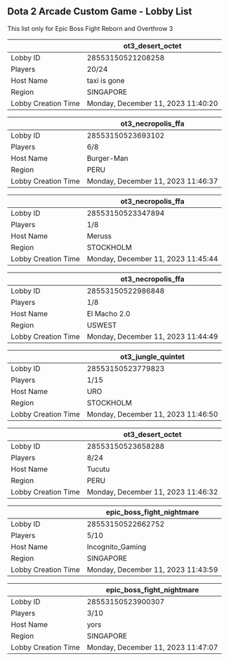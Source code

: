 ## Dota 2 Arcade Custom Game - Lobby List

This list only for Epic Boss Fight Reborn and Overthrow 3

|  | ot3_desert_octet |
| ------ | ------ |
| Lobby ID | 28553150521208258 |
| Players | 20/24 |
| Host Name | taxi is gone |
| Region | SINGAPORE |
| Lobby Creation Time | Monday, December 11, 2023 11:40:20 |


|  | ot3_necropolis_ffa |
| ------ | ------ |
| Lobby ID | 28553150523693102 |
| Players | 6/8 |
| Host Name | Burger-Man |
| Region | PERU |
| Lobby Creation Time | Monday, December 11, 2023 11:46:37 |


|  | ot3_necropolis_ffa |
| ------ | ------ |
| Lobby ID | 28553150523347894 |
| Players | 1/8 |
| Host Name | Meruss |
| Region | STOCKHOLM |
| Lobby Creation Time | Monday, December 11, 2023 11:45:44 |


|  | ot3_necropolis_ffa |
| ------ | ------ |
| Lobby ID | 28553150522986848 |
| Players | 1/8 |
| Host Name | El Macho 2.0 |
| Region | USWEST |
| Lobby Creation Time | Monday, December 11, 2023 11:44:49 |


|  | ot3_jungle_quintet |
| ------ | ------ |
| Lobby ID | 28553150523779823 |
| Players | 1/15 |
| Host Name | URO |
| Region | STOCKHOLM |
| Lobby Creation Time | Monday, December 11, 2023 11:46:50 |


|  | ot3_desert_octet |
| ------ | ------ |
| Lobby ID | 28553150523658288 |
| Players | 8/24 |
| Host Name | Tucutu |
| Region | PERU |
| Lobby Creation Time | Monday, December 11, 2023 11:46:32 |


|  | epic_boss_fight_nightmare |
| ------ | ------ |
| Lobby ID | 28553150522662752 |
| Players | 5/10 |
| Host Name | Incognito_Gaming |
| Region | SINGAPORE |
| Lobby Creation Time | Monday, December 11, 2023 11:43:59 |


|  | epic_boss_fight_nightmare |
| ------ | ------ |
| Lobby ID | 28553150523900307 |
| Players | 3/10 |
| Host Name | yors |
| Region | SINGAPORE |
| Lobby Creation Time | Monday, December 11, 2023 11:47:07 |


